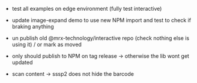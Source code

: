 * test all examples on edge environment (fully test interactive)
* update image-expand demo to use new NPM import and test to check if braking anything
* un publish old @mrx-technology/interactive repo (check nothing else is using it) / or mark as moved

* only should publish to NPM on tag release -> otherwise the lib wont get updated

* scan content -> sssp2 does not hide the barcode